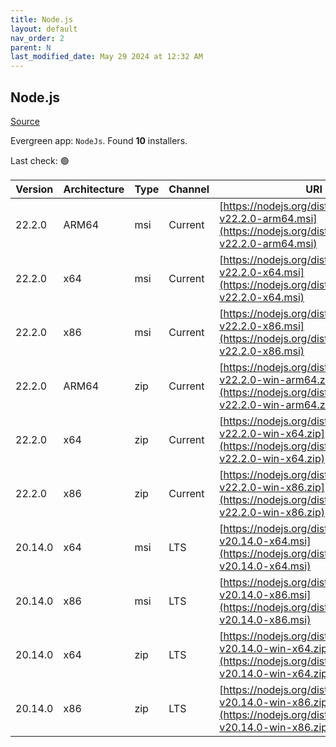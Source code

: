 ```yaml
---
title: Node.js
layout: default
nav_order: 2
parent: N
last_modified_date: May 29 2024 at 12:32 AM
---
```


## Node.js

[Source](https://nodejs.org/)

Evergreen app: `NodeJs`. Found **10** installers.

Last check: 🟢

| Version | Architecture | Type | Channel | URI                                                                                                                      |
| ------- | ------------ | ---- | ------- | ------------------------------------------------------------------------------------------------------------------------ |
| 22.2.0  | ARM64        | msi  | Current | [https://nodejs.org/dist/v22.2.0/node-v22.2.0-arm64.msi](https://nodejs.org/dist/v22.2.0/node-v22.2.0-arm64.msi)         |
| 22.2.0  | x64          | msi  | Current | [https://nodejs.org/dist/v22.2.0/node-v22.2.0-x64.msi](https://nodejs.org/dist/v22.2.0/node-v22.2.0-x64.msi)             |
| 22.2.0  | x86          | msi  | Current | [https://nodejs.org/dist/v22.2.0/node-v22.2.0-x86.msi](https://nodejs.org/dist/v22.2.0/node-v22.2.0-x86.msi)             |
| 22.2.0  | ARM64        | zip  | Current | [https://nodejs.org/dist/v22.2.0/node-v22.2.0-win-arm64.zip](https://nodejs.org/dist/v22.2.0/node-v22.2.0-win-arm64.zip) |
| 22.2.0  | x64          | zip  | Current | [https://nodejs.org/dist/v22.2.0/node-v22.2.0-win-x64.zip](https://nodejs.org/dist/v22.2.0/node-v22.2.0-win-x64.zip)     |
| 22.2.0  | x86          | zip  | Current | [https://nodejs.org/dist/v22.2.0/node-v22.2.0-win-x86.zip](https://nodejs.org/dist/v22.2.0/node-v22.2.0-win-x86.zip)     |
| 20.14.0 | x64          | msi  | LTS     | [https://nodejs.org/dist/v20.14.0/node-v20.14.0-x64.msi](https://nodejs.org/dist/v20.14.0/node-v20.14.0-x64.msi)         |
| 20.14.0 | x86          | msi  | LTS     | [https://nodejs.org/dist/v20.14.0/node-v20.14.0-x86.msi](https://nodejs.org/dist/v20.14.0/node-v20.14.0-x86.msi)         |
| 20.14.0 | x64          | zip  | LTS     | [https://nodejs.org/dist/v20.14.0/node-v20.14.0-win-x64.zip](https://nodejs.org/dist/v20.14.0/node-v20.14.0-win-x64.zip) |
| 20.14.0 | x86          | zip  | LTS     | [https://nodejs.org/dist/v20.14.0/node-v20.14.0-win-x86.zip](https://nodejs.org/dist/v20.14.0/node-v20.14.0-win-x86.zip) |
